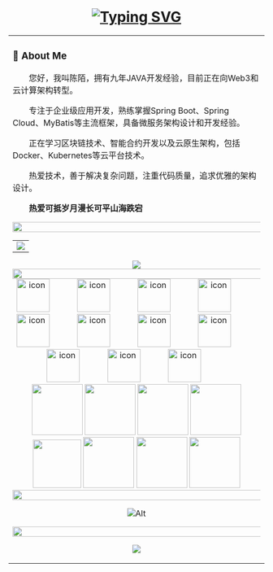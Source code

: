 <div align="center">

  <!-- for beauty 留个空行好看点 -->
  <div>&nbsp;</div>
  <!-- dynamic typing effect 动态打字效果 --><h1 align="center"> <a href="https://git.io/typing-svg"><img src="https://readme-typing-svg.herokuapp.com?font=Zhi+Mang+Xing&size=35&letterSpacing=1px&pause=1000&color=A0D9F7&center=true&vCenter=true&width=435&lines=%E4%B8%80%E6%9C%9D%E7%9B%B8%E9%81%87;%E4%BE%BF%E8%83%9C%E5%8D%B4%E4%BA%BA%E9%97%B4%E6%97%A0%E6%95%B0" alt="Typing SVG" /></a> </h1>
</div>

<table>
<tr><td>

### 🤺 About Me

<p>&emsp;&emsp;您好，我叫陈陌，拥有九年JAVA开发经验，目前正在向Web3和云计算架构转型。</p>
<p>&emsp;&emsp;专注于企业级应用开发，熟练掌握Spring Boot、Spring Cloud、MyBatis等主流框架，具备微服务架构设计和开发经验。</p>
<p>&emsp;&emsp;正在学习区块链技术、智能合约开发以及云原生架构，包括Docker、Kubernetes等云平台技术。</p>
<p>&emsp;&emsp;热爱技术，善于解决复杂问题，注重代码质量，追求优雅的架构设计。</p>
<p>&emsp;&emsp;<strong>热爱可抵岁月漫长可平山海跌宕</strong></p>

  <!-- Snake Code Contribution Map 贪吃蛇代码贡献图 -->
  <!-- <picture>
    <source media="(prefers-color-scheme: dark)" srcset="https://cdn.jsdelivr.net/gh/Zaynccchen/Zaynccchen/profile-snake-contrib/github-contribution-grid-snake-dark.svg" />
    <source media="(prefers-color-scheme: light)" srcset="https://cdn.jsdelivr.net/gh/Zaynccchen/Zaynccchen/profile-snake-contrib/github-contribution-grid-snake.svg" />
    <img alt="github-snake" src="https://cdn.jsdelivr.net/gh/Zaynccchen/Zaynccchen/profile-snake-contrib/github-contribution-grid-snake-dark.svg" />
  </picture> -->

</div>

<!-- ########################################## 分割 ########################################## -->
<img width="200%" src="https://cdn.jsdelivr.net/gh/Zaynccchen/Zaynccchen/assets/images/line.gif" />

<!-- GitHub Activity Graph GitHub 活动图 -->
<table>
  <tr>
    <td>
      <picture>
        <source media="(prefers-color-scheme: dark)" srcset="https://github-readme-activity-graph.vercel.app/graph?username=Zaynccchen&theme=xcode&bg_color=FF000000&hide_border=true" />
        <source media="(prefers-color-scheme: light)" srcset="https://github-readme-activity-graph.vercel.app/graph?username=Zaynccchen&theme=xcode&bg_color=FF000000&color=000000&hide_border=true" />
        <img src="https://github-readme-activity-graph.vercel.app/graph?username=Zaynccchen&theme=xcode&bg_color=FF000000&hide_border=true" />
      </picture>
  </tr>
</table>
<div align="center" >
<!-- GitHub 奖杯🏆 -->
<div><img src="https://github-profile-trophy.vercel.app/?username=Zaynccchen&theme=gruvbox&row=1&column=7&no-frame=true&no-bg=true" /><br/></div>

<!-- GitHub 数据统计 -->
<!-- <div align="center">
  <table>
    <tr>
      <td>
        <img height="137px" src="https://github-readme-stats-git-masterrstaa-rickstaa.vercel.app/api?username=Zaynccchen&hide_title=true&hide_border=true&show_icons=true&include_all_commits=true&line_height=21text_color=000&icon_color=000&bg_color=0,ea6161,ffc64d,fffc4d,52fa5a&theme=graywhite" />
      </td>
      <td>
        <img height="137px" src="https://github-readme-stats-git-masterrstaa-rickstaa.vercel.app/api/top-langs/?username=Zaynccchen&hide_title=true&hide_border=true&layout=compact&langs_count=6&text_color=000&icon_color=fff&bg_color=0,52fa5a,4dfcff,c64dff&theme=graywhite" />
      </td>
    </tr>
  </table>
</div> -->

<!-- ########################################## 分割 ########################################## -->
<img width="200%" src="https://cdn.jsdelivr.net/gh/Zaynccchen/Zaynccchen/assets/images/line.gif" />

<!-- svg -->
<div align="center">
  <img src="https://techstack-generator.vercel.app/kubernetes-icon.svg" alt="icon" width="65" style="width: 65px; height: 65px; margin-right: 50px; margin-bottom: 0px;" />
  <img src="https://techstack-generator.vercel.app/js-icon.svg" alt="icon" width="65" style="width: 65px; height: 65px; margin-right: 50px; margin-bottom: 0px;" />
  <img src="https://techstack-generator.vercel.app/mysql-icon.svg" alt="icon" width="65" style="width: 65px; height: 65px; margin-right: 50px; margin-bottom: 0px;" />
  <img src="https://techstack-generator.vercel.app/webpack-icon.svg" alt="icon" width="65" style="width: 65px; height: 65px; margin-right: 50px; margin-bottom: 0px;" />
  <img src="https://techstack-generator.vercel.app/docker-icon.svg" alt="icon" width="65" style="width: 65px; height: 65px; margin-right: 50px; margin-bottom: 0px;" /> 
  <img src="https://techstack-generator.vercel.app/redux-icon.svg" alt="icon" width="65" style="width: 65px; height: 65px; margin-right: 50px; margin-bottom: 0px;" />
  <img src="https://techstack-generator.vercel.app/java-icon.svg" alt="icon" width="65" style="width: 65px; height: 65px; margin-right: 50px; margin-bottom: 0px;" />
  <img src="https://techstack-generator.vercel.app/eslint-icon.svg" alt="icon" width="65" style="width: 65px; height: 65px; margin-right: 50px; margin-bottom: 0px;" />
  <img src="https://techstack-generator.vercel.app/aws-icon.svg" alt="icon" width="65" style="width: 65px; height: 65px; margin-right: 50px; margin-bottom: 0px;" />
  <img src="https://techstack-generator.vercel.app/ts-icon.svg" alt="icon" width="65" style="width: 65px; height: 65px; margin-right: 50px; margin-bottom: 0px;" />
  <img src="https://techstack-generator.vercel.app/nginx-icon.svg" alt="icon" width="65" style="width: 65px; height: 65px; margin-right: 50px; margin-bottom: 0px;" />
</div>

<!-- gif -->
<img height="100" width="100" src="https://cdn.jsdelivr.net/gh/Zaynccchen/Zaynccchen/assets/images/html.webp">
<img height="100" width="100" src="https://cdn.jsdelivr.net/gh/Zaynccchen/Zaynccchen/assets/images/cssgif.webp">
<img height="100" width="100" src="https://cdn.jsdelivr.net/gh/Zaynccchen/Zaynccchen/assets/images/vscode.webp">
<img height="100" width="100" src="https://cdn.jsdelivr.net/gh/Zaynccchen/Zaynccchen/assets/images/react.webp">
<img height="95" width="95" src="https://cdn.jsdelivr.net/gh/Zaynccchen/Zaynccchen/assets/images/vue.webp">
<img height="100" width="100" src="https://cdn.jsdelivr.net/gh/Zaynccchen/Zaynccchen/assets/images/python.webp">
<img height="100" width="100" src="https://cdn.jsdelivr.net/gh/Zaynccchen/Zaynccchen/assets/images/js.webp">
<img height="100" width="100" src="https://cdn.jsdelivr.net/gh/Zaynccchen/Zaynccchen/assets/images/github.webp">

<!-- profile-3d-contrib 3D 贡献图-->
<!-- <picture>
  <source media="(prefers-color-scheme: dark)" srcset="https://cdn.jsdelivr.net/gh/Zaynccchen/Zaynccchen/profile-3d-contrib/profile-night-rainbow.svg" />
  <source media="(prefers-color-scheme: light)" srcset="https://cdn.jsdelivr.net/gh/Zaynccchen/Zaynccchen/profile-3d-contrib/profile-gitblock.svg" />
  <img src="https://cdn.jsdelivr.net/gh/Zaynccchen/Zaynccchen/profile-3d-contrib/profile-night-rainbow.svg" />
</picture> -->
<!-- ########################################## 分割 ########################################## -->
<img width="200%" src="https://cdn.jsdelivr.net/gh/Zaynccchen/Zaynccchen/assets/images/line.gif" />

![Alt](https://repobeats.axiom.co/api/embed/07fc72ba4db4e3c444f947e7ff9d31b58fab3d23.svg "Repobeats analytics image")

<!-- ########################################## 分割 ########################################## -->
<img width="200%" src="https://cdn.jsdelivr.net/gh/Zaynccchen/Zaynccchen/assets/images/line.gif" />

<!-- just img 图片 -->
<img src="https://cdn.jsdelivr.net/gh/Zaynccchen/Zaynccchen/assets/images/icon.png" /></div>
</div>

